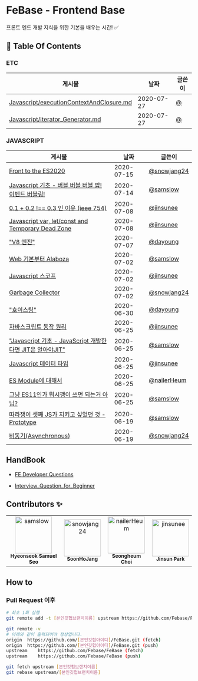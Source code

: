 # FeBase - Frontend Base

프론트 엔드 개발 지식을 위한 기본을 배우는 시간! :white_check_mark:	

<!-- 이 항목은 절대 건드리지 말 것(자동화) -->
## :file_folder: Table Of Contents
<!-- toc starts -->

### ETC

게시물 | 날짜 | 글쓴이
---|---|---
[Javascript/executionContextAndClosure.md](https://github.com/Febase/FeBase/blob/master/Javascript/executionContextAndClosure.md)| 2020-07-27 | [@](https://github.com/)
[Javascript/Iterator_Generator.md](https://github.com/Febase/FeBase/blob/master/Javascript/Iterator_Generator.md)| 2020-07-27 | [@](https://github.com/)

### JAVASCRIPT

게시물 | 날짜 | 글쓴이
---|---|---
[Front to the ES2020](https://github.com/Febase/FeBase/blob/master/Javascript/ES2020.md)| 2020-07-15 | [@snowjang24](https://github.com/snowjang24)
[Javascript 기초 - 버블 버블 버블 팝! 이벤트 버블링!](https://github.com/Febase/FeBase/blob/master/Javascript/EventBubling.md)| 2020-07-14 | [@samslow](https://github.com/samslow)
[0.1 + 0.2 !== 0.3 인 이유 (ieee 754)](https://github.com/Febase/FeBase/blob/master/Javascript/Number_Floating_Point.md)| 2020-07-08 | [@jinsunee](https://github.com/jinsunee)
[Javascript var, let/const and Temporary Dead Zone](https://github.com/Febase/FeBase/blob/master/Javascript/variable_tdz.md)| 2020-07-08 | [@jinsunee](https://github.com/jinsunee)
["V8 엔진"](https://github.com/Febase/FeBase/blob/master/Javascript/V8_Engine.md)| 2020-07-07 | [@dayoung](https://github.com/dayoung)
[Web 기본부터 Alaboza](https://github.com/Febase/FeBase/blob/master/Javascript/Web_Working_Concept.md)| 2020-07-02 | [@samslow](https://github.com/samslow)
[Javascript 스코프](https://github.com/Febase/FeBase/blob/master/Javascript/Scope.md)| 2020-07-02 | [@jinsunee](https://github.com/jinsunee)
[Garbage Collector](https://github.com/Febase/FeBase/blob/master/Javascript/Garbage_Collector.md)| 2020-07-02 | [@snowjang24](https://github.com/snowjang24)
["호이스팅"](https://github.com/Febase/FeBase/blob/master/Javascript/Hoisting.md)| 2020-06-30 | [@dayoung](https://github.com/dayoung)
[자바스크립트 동작 원리](https://github.com/Febase/FeBase/blob/master/Javascript/Basic_movement.md)| 2020-06-25 | [@jinsunee](https://github.com/jinsunee)
["Javascript 기초 - JavaScript 개발한다면 JIT은 알아야JIT"](https://github.com/Febase/FeBase/blob/master/Javascript/JIT.md)| 2020-06-25 | [@samslow](https://github.com/samslow)
[Javascript 데이터 타입](https://github.com/Febase/FeBase/blob/master/Javascript/DataType.md)| 2020-06-25 | [@jinsunee](https://github.com/jinsunee)
[ES Module에 대해서](https://github.com/Febase/FeBase/blob/master/Javascript/ES_Module.md)| 2020-06-25 | [@nailerHeum](https://github.com/nailerHeum)
[그냥 ES11인가 뭐시깽이 쓰면 되는거 아님?](https://github.com/Febase/FeBase/blob/master/Javascript/Es6_Spec.md)| 2020-06-25 | [@samslow](https://github.com/samslow)
[따라쟁이 셋째 JS가 지키고 싶었던 것 - Prototype](https://github.com/Febase/FeBase/blob/master/Javascript/Prototype.md)| 2020-06-19 | [@samslow](https://github.com/samslow)
[비동기(Asynchronous)](https://github.com/Febase/FeBase/blob/master/Javascript/Asynchronous.md)| 2020-06-19 | [@snowjang24](https://github.com/snowjang24)
<!-- toc ends -->

## HandBook

* [FE Developer Questions](https://github.com/h5bp/Front-end-Developer-Interview-Questions/tree/master/src/translations/korean#JS-%EA%B4%80%EB%A0%A8-%EC%A7%88%EB%AC%B8)

* [Interview_Question_for_Beginner](https://github.com/JaeYeopHan/Interview_Question_for_Beginner)


## Contributors :sparkles:
<table>
    <tr>
        <td align="center">
            <a href="https://github.com/samslow">
                <img src="https://avatars1.githubusercontent.com/u/26738367?v=4" width="100;" alt="samslow"/>
                <br />
                <sub><b>Hyeonseok Samuel Seo</b></sub>
            </a>
        </td>
        <td align="center">
            <a href="https://github.com/snowjang24">
                <img src="https://avatars3.githubusercontent.com/u/26768201?v=4" width="100;" alt="snowjang24"/>
                <br />
                <sub><b>SoonHoJang</b></sub>
            </a>
        </td>
        <td align="center">
            <a href="https://github.com/nailerHeum">
                <img src="https://avatars0.githubusercontent.com/u/26620458?v=4" width="100;" alt="nailerHeum"/>
                <br />
                <sub><b>Seongheum Choi</b></sub>
            </a>
        </td>
        <td align="center">
            <a href="https://github.com/jinsunee">
                <img src="https://avatars3.githubusercontent.com/u/31176502?v=4" width="100;" alt="jinsunee"/>
                <br />
                <sub><b>Jinsun Park</b></sub>
            </a>
        </td>
    </tr>
</table>

## How to

### Pull Request 이후



```bash
# 최초 1회 실행
git remote add -t [본인깃헙브랜치이름] upstream https://github.com/Febase/FeBase
```



```bash
git remote -v
# 아래와 같이 출력되어야 정상입니다.
origin	https://github.com/[본인깃헙아이디]/FeBase.git (fetch)
origin	https://github.com/[본인깃헙아이디]/FeBase.git (push)
upstream	https://github.com/Febase/FeBase (fetch)
upstream	https://github.com/Febase/FeBase (push)
```



```bash
git fetch upstream [본인깃헙브랜치이름]
git rebase upstream/[본인깃헙브랜치이름]
```


